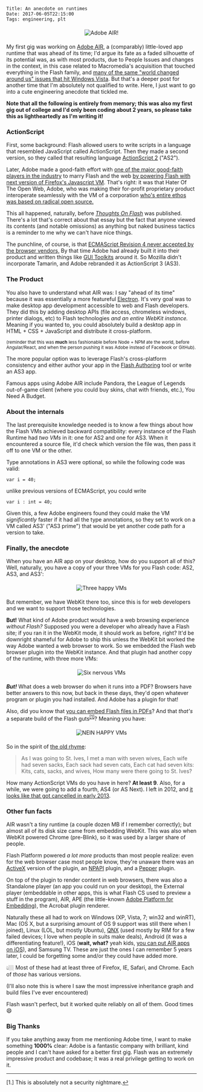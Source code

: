     Title: An anecdote on runtimes
    Date: 2017-06-05T22:15:00
    Tags: engineering, plt

<div style="max-width: 300px; margin: 20px auto; text-align:center">
<img src="/img/2017/06/adobe_air_logo.jpg" alt="Adobe AIR!" style="display: inline;" />
</div>

My first gig was working on [Adobe AIR][10], a (comparably) little-loved app
runtime that was ahead of its time; I'd argue its fate as a faded silhouette of
its potential was, as with most products, due to People Issues and changes in
the context, in this case related to Macromedia's acquisition that touched
everything in the Flash family, and [many of the same "world changed around us"
issues that hit Windows Vista][19]. But that's a deeper post for another time
that I'm absolutely not qualified to write. Here, I just want to go into a
cute engineering anecdote that tickled me.

**Note that all the following is entirely from memory; this was also my first
gig out of college and I'd only been coding about 2 years, so please take this
as lightheartedly as I'm writing it!**

<!-- more -->

<h3 id="actionscript">ActionScript</h3>

First, some background: Flash allowed users to write scripts in a language that
resembled JavaScript called ActionScript. Then they made a second version, so
they called that resulting language [ActionScript 2][3] ("AS2").

Later, Adobe made a good-faith effort with [one of the major good-faith players
in the industry][5] to marry Flash and the web [by powering Flash with next
version of Firefox's Javascript VM][4]. That's right: it was that Hater Of The
Open Web, Adobe, who was making their for-profit proprietary product
interoperate seamlessly with the VM of a corporation [who's entire ethos was
based on radical open source.][6]

This all happened, naturally, before [_Thoughts On Flash_][7] was published.
There's a lot that's correct about that essay but the fact that anyone viewed
its contents (and notable omissions) as anything but naked business tactics is a
reminder to me why we can't have nice things.

The punchline, of course, is that [ECMAScript Revision 4 never accepted by the
browser vendors,][8] By that time Adobe had already built it into their product
and written things like [GUI Toolkits][9] around it. So Mozilla didn't
incorporate Tamarin, and Adobe rebranded it as ActionScript 3 (AS3).

<h3 id="the-product">The Product</h3>

You also have to understand what AIR was: I say "ahead of its time" because it
was essentially a more featureful [Electron][1]. It's very goal was to make
desktop app development accessible to web and Flash developers. They did this by
adding desktop APIs (file access, chromeless windows, printer dialogs, etc) to
Flash technologies _and an entire WebKit instance._ Meaning if you wanted to,
you could absolutely build a desktop app in HTML + CSS + JavaScript and
distribute it cross-platform.

<small>(reminder that this was **much** less fashionable before Node + NPM ate
the world, before Angular/React, and when the person pushing it was Adobe
instead of Facebook or GitHub).</small>

The more popular option was to leverage Flash's cross-platform consistency and
either author your app in the [Flash Authoring][11] tool or write an AS3 app.

Famous apps using Adobe AIR include Pandora, the League of Legends out-of-game
client (where you could buy skins, chat with friends, etc.), You Need A Budget.

<h3 id="about-the-internals">About the internals</h3>

The last prerequisite knowledge needed is to know a few things about how the
Flash VMs achieved backward compatibility: every instance of the Flash Runtime
had _two VMs_ in it: one for AS2 and one for AS3. When it encountered a source
file, it'd check which version the file was, then pass it off to one VM or the
other.

Type annotations in AS3 were optional, so while the following code was valid:

```
var i = 40;
```

unlike previous versions of ECMAScript, you could write

```
var i : int = 40;
```

Given this, a few Adobe engineers found they could make the VM _significantly_
faster if it had all the type annotations, so they set to work on a VM called
AS3' ("AS3 prime") that would be yet another code path for a version to take.

<h3 id="finally-the-anecdote">Finally, the anecdote</h3>

When you have an AIR app on your desktop, how do you support all of this? Well,
naturally, you have a copy of your three VMs for you Flash code: AS2, AS3, and
AS3':

<div style="max-width: 700px; margin: 20px auto; text-align:center">
<img src="/img/2017/06/basic_VMs.png" alt="Three happy VMs" style="display: inline;" />
</div>

But remember, we have WebKit there too, since this is for web developers and we
want to support those technologies.

**But!** What kind of Adobe product would have a web browsing experience
_without Flash?_ Supposed you were a developer who already have a Flash site; if
you ran it in the WebKit mode, it should work as before, right? It'd be
downright shameful for Adobe to ship this unless the WebKit bit worked the way
Adobe wanted a web browser to work. So we embedded the Flash web browser plugin
into the WebKit instance. And that plugin had another copy of the runtime, with
three more VMs:

<div style="max-width: 700px; margin: 20px auto; text-align:center">
<img src="/img/2017/06/with_npapi_plugin.png" alt="Six nervous VMs" style="display: inline;" />
</div>

_**But!**_ What does a web browser do when it runs into a PDF? Browsers have
better answers to this now, but back in these days, they'd open whatever program
or plugin you had installed. And Adobe has a plugin for that!

Also, did you know that [you can embed Flash files in PDFs][12]? And that
_that's_ a separate build of the Flash guts<sup><a href="#fn1" id="ref1">\[1\]</a></sup>?
Meaning you have:

<div style="max-width: 700px; margin: 20px auto; text-align:center">
<img src="/img/2017/06/with_acrobat_plugin.png" alt="NEIN HAPPY VMs" style="display: inline;" />
</div>

So in the spirit of [the old rhyme][2]:

> As I was going to St. Ives,
> I met a man with seven wives,
> Each wife had seven sacks,
> Each sack had seven cats,
> Each cat had seven kits:
> Kits, cats, sacks, and wives,
> How many were there going to St. Ives?

How many ActionScript VMs do you have in here?  **At least 9**. Also, for a
while, we were going to add a fourth, AS4 (or AS Next). I left in 2012, and [it
looks like that got cancelled in early 2013][20].

<h3 id="other-fun-facts">Other fun facts</h3>

AIR wasn't a tiny runtime (a couple dozen MB if I remember correctly); but
almost all of its disk size came from embedding WebKit. This was also when
WebKit powered Chrome (pre-Blink), so it was used by a larger share of people.

Flash Platform powered _a lot more_ products than most people realize: even for
the web browser case most people know, they're unaware there was an [ActiveX][14]
version of the plugin, an [NPAPI][15] plugin, and a [Pepper][16] plugin.

On top of the plugin to render content in web browsers, there was also a
Standalone player (an app you could run on your desktop), the External player
(embeddable in other apps, this is what Flash CS used to preview a stuff in the
program), AIR, APE (the little-known [Adobe Platform for Embedding][13]),
the Acrobat plugin renderer.

Naturally these all had to work on Windows (XP, Vista, 7; win32 and winRT), Mac
(OS X, but a surprising amount of OS 9 support was still there when I joined),
Linux (LOL, but mostly Ubuntu), [QNX][17] (used mostly by RIM for a few failed
devices; I love when people in suits make deals), Android (it was a
differentiating feature!), iOS (**wait, what?** yeah kids, [you can put AIR apps
on iOS][18]), and Samsung TV. These are just the ones I can remember 5 years
later, I could be forgetting some and/or they could have added more.

👆🏼 Most of these had at least three of Firefox, IE, Safari, and Chrome. Each
of _those_ has various versions.

(I'll also note this is where I saw the most impressive inheritance graph and
build files I've ever encountered)

Flash wasn't perfect, but it worked quite reliably on all of them. Good times 😄

<h3 id="big-thanks">Big Thanks</h3>

If you take anything away from me mentioning Adobe time, I want to make
something **1000%** clear: Adobe is a fantastic company with brilliant, kind
people and I can't have asked for a better first gig. Flash was an extremely
impressive product and codebase; it was a real privilege getting to work on it.

---
<p id="fn1">[1.] This is absolutely not a security nightmare.<a href="#ref1" title="Jump back to the text">↩</a></p>

   [1]: https://electron.atom.io/
   [2]: https://en.wikipedia.org/wiki/As_I_was_going_to_St_Ives
   [3]: https://en.wikipedia.org/wiki/ActionScript#ActionScript_2.0
   [4]: https://www-archive.mozilla.org/projects/tamarin/
   [5]: https://www.mozilla.org
   [6]: https://www.jwz.org/blog/2016/10/they-live-and-the-secret-history-of-the-mozilla-logo/
   [7]: https://www.apple.com/hotnews/thoughts-on-flash/
   [8]: https://www.quora.com/Why-was-ECMAScript-4-ES4-never-implemented-outside-ActionScript-3-at-Adobe
   [9]: http://flex.apache.org/
   [10]: http://www.adobe.com/products/air.html
   [11]: http://www.adobe.com/products/animate.html
   [12]: https://helpx.adobe.com/acrobat/using/adding-multimedia-pdfs.html
   [13]: https://blogs.adobe.com/csupdates/tag/ape/
   [14]: https://en.wikipedia.org/wiki/ActiveX
   [15]: https://en.wikipedia.org/wiki/NPAPI
   [16]: https://developer.chrome.com/native-client/pepper_stable
   [17]: http://www.qnx.com/content/qnx/en.html
   [18]: http://www.adobe.com/devnet/air/air_for_ios.html
   [19]: https://hackernoon.com/what-really-happened-with-vista-4ca7ffb5a1a
   [20]: http://www.yeahbutisitflash.com/?p=4812
